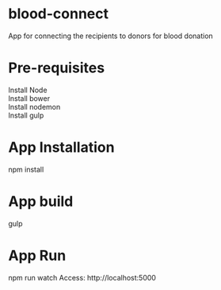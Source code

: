# blood-connect
App for connecting the recipients to donors for blood donation

# Pre-requisites
Install Node  
Install bower  
Install nodemon  
Install gulp  

# App Installation
npm install

# App build
gulp

# App Run
npm run watch
Access: http://localhost:5000
